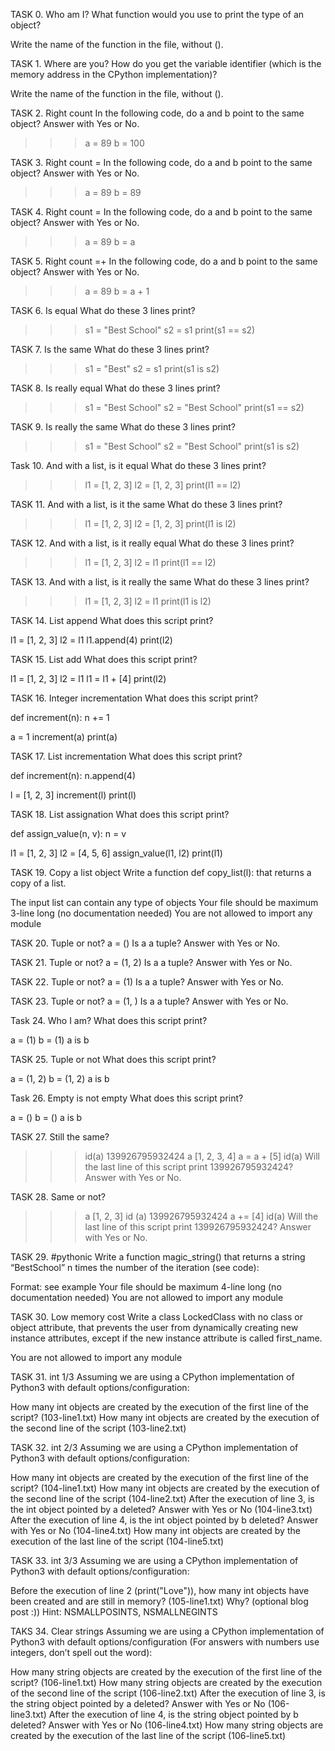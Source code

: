 TASK 0. Who am I?
What function would you use to print the type of an object?

Write the name of the function in the file, without ().


TASK 1. Where are you?
How do you get the variable identifier (which is the memory address in the CPython implementation)?

Write the name of the function in the file, without ().


TASK 2. Right count
In the following code, do a and b point to the same object? Answer with Yes or No.

>>> a = 89
>>> b = 100


TASK 3. Right count =
In the following code, do a and b point to the same object? Answer with Yes or No.

>>> a = 89
>>> b = 89


TASK 4. Right count =
In the following code, do a and b point to the same object? Answer with Yes or No.

>>> a = 89
>>> b = a


TASK 5. Right count =+
In the following code, do a and b point to the same object? Answer with Yes or No.

>>> a = 89
>>> b = a + 1


TASK 6. Is equal
What do these 3 lines print?

>>> s1 = "Best School"
>>> s2 = s1
>>> print(s1 == s2)


TASK 7. Is the same
What do these 3 lines print?

>>> s1 = "Best"
>>> s2 = s1
>>> print(s1 is s2)


TASK 8. Is really equal
What do these 3 lines print?

>>> s1 = "Best School"
>>> s2 = "Best School"
>>> print(s1 == s2)


TASK 9. Is really the same
What do these 3 lines print?

>>> s1 = "Best School"
>>> s2 = "Best School"
>>> print(s1 is s2)


Task 10. And with a list, is it equal
What do these 3 lines print?

>>> l1 = [1, 2, 3]
>>> l2 = [1, 2, 3] 
>>> print(l1 == l2)


TASK 11. And with a list, is it the same
What do these 3 lines print?

>>> l1 = [1, 2, 3]
>>> l2 = [1, 2, 3] 
>>> print(l1 is l2)


TASK 12. And with a list, is it really equal
What do these 3 lines print?

>>> l1 = [1, 2, 3]
>>> l2 = l1
>>> print(l1 == l2)


TASK 13. And with a list, is it really the same
What do these 3 lines print?

>>> l1 = [1, 2, 3]
>>> l2 = l1
>>> print(l1 is l2)


TASK 14. List append
What does this script print?

l1 = [1, 2, 3]
l2 = l1
l1.append(4)
print(l2)


TASK 15. List add
What does this script print?

l1 = [1, 2, 3]
l2 = l1
l1 = l1 + [4]
print(l2)


TASK 16. Integer incrementation
What does this script print?

def increment(n):
    n += 1

a = 1
increment(a)
print(a)


TASK 17. List incrementation
What does this script print?

def increment(n):
    n.append(4)

l = [1, 2, 3]
increment(l)
print(l)


TASK 18. List assignation
What does this script print?

def assign_value(n, v):
    n = v

l1 = [1, 2, 3]
l2 = [4, 5, 6]
assign_value(l1, l2)
print(l1)


TASK 19. Copy a list object
Write a function def copy_list(l): that returns a copy of a list.

The input list can contain any type of objects
Your file should be maximum 3-line long (no documentation needed)
You are not allowed to import any module


TASK 20. Tuple or not?
a = ()
Is a a tuple? Answer with Yes or No.


TASK 21. Tuple or not?
a = (1, 2)
Is a a tuple? Answer with Yes or No.


TASK 22. Tuple or not?
a = (1)
Is a a tuple? Answer with Yes or No.


TASK 23. Tuple or not?
a = (1, )
Is a a tuple? Answer with Yes or No.


Task 24. Who I am?
What does this script print?

a = (1)
b = (1)
a is b


TASK 25. Tuple or not
What does this script print?

a = (1, 2)
b = (1, 2)
a is b


Task 26. Empty is not empty
What does this script print?

a = ()
b = ()
a is b


TASK 27. Still the same?
>>> id(a)
139926795932424
>>> a
[1, 2, 3, 4]
>>> a = a + [5]
>>> id(a)
Will the last line of this script print 139926795932424? Answer with Yes or No.


TASK 28. Same or not?
>>> a
[1, 2, 3]
>>> id (a)
139926795932424
>>> a += [4]
>>> id(a)
Will the last line of this script print 139926795932424? Answer with Yes or No.


TASK 29. #pythonic
Write a function magic_string() that returns a string “BestSchool” n times the number of the iteration (see code):

Format: see example
Your file should be maximum 4-line long (no documentation needed)
You are not allowed to import any module


TASK 30. Low memory cost
Write a class LockedClass with no class or object attribute, that prevents the user from dynamically creating new instance attributes, except if the new instance attribute is called first_name.

You are not allowed to import any module


TASK 31. int 1/3
Assuming we are using a CPython implementation of Python3 with default options/configuration:

How many int objects are created by the execution of the first line of the script? (103-line1.txt)
How many int objects are created by the execution of the second line of the script (103-line2.txt)


TASK 32. int 2/3
Assuming we are using a CPython implementation of Python3 with default options/configuration:

How many int objects are created by the execution of the first line of the script? (104-line1.txt)
How many int objects are created by the execution of the second line of the script (104-line2.txt)
After the execution of line 3, is the int object pointed by a deleted? Answer with Yes or No (104-line3.txt)
After the execution of line 4, is the int object pointed by b deleted? Answer with Yes or No (104-line4.txt)
How many int objects are created by the execution of the last line of the script (104-line5.txt)


TASK 33. int 3/3
Assuming we are using a CPython implementation of Python3 with default options/configuration:

Before the execution of line 2 (print("Love")), how many int objects have been created and are still in memory? (105-line1.txt)
Why? (optional blog post :))
Hint: NSMALLPOSINTS, NSMALLNEGINTS


TAKS 34. Clear strings
Assuming we are using a CPython implementation of Python3 with default options/configuration (For answers with numbers use integers, don’t spell out the word):

How many string objects are created by the execution of the first line of the script? (106-line1.txt)
How many string objects are created by the execution of the second line of the script (106-line2.txt)
After the execution of line 3, is the string object pointed by a deleted? Answer with Yes or No (106-line3.txt)
After the execution of line 4, is the string object pointed by b deleted? Answer with Yes or No (106-line4.txt)
How many string objects are created by the execution of the last line of the script (106-line5.txt)

